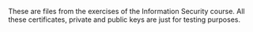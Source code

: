 These are files from the exercises of the Information Security course. All these certificates, private and public keys are just for testing purposes.
